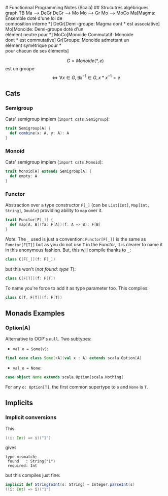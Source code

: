 <!--NOTE HEAD START-->
<link rel="icon" type="image/png" href="./imgs/favicon_db.png" />
<script src="https://cdnjs.cloudflare.com/ajax/libs/mermaid/8.0.0/mermaid.min.js"></script>
<script type="text/x-mathjax-config">MathJax.Hub.Config({tex2jax: {skipTags: ['script', 'noscript','style', 'textarea', 'pre'],inlineMath: [['$','$']]}});</script>
<script src="https://cdn.mathjax.org/mathjax/latest/MathJax.js?config=TeX-AMS-MML_HTMLorMML" type="text/javascript"></script>
<script>document.body.style.background = "#f2f2f2";</script>
<!--NOTE HEAD END-->
# Functionnal Programming Notes (Scala)
## Strucutres algébriques
<div class="mermaid">
graph TB
Ma --> DeGr
DeGr --> Mo
Mo --> Gr
Mo --> MoCo
Ma[Magma: Ensemble doté d'une loi de<br/>composition interne *]
DeGr[Demi-groupe: Magma dont * est associative]
Mo[Monoide: Demi-groupe doté d'un<br/>élément neutre pour *]
MoCo[Monoide Commutatif: Monoide<br/>dont * est commutative]
Gr[Groupe: Monoide admettant un<br/>élément symétrique pour *<br/>pour chacun de ses éléments]
</div>

$$G=Monoide(*,e)$$
est un groupe $$\Leftrightarrow \forall x\in G,\exists x^{-1}\in G,x*x^{-1}=e$$

## Cats
### Semigroup
Cats' semigroup implem (`import cats.Semigroup`):
```scala
trait Semigroup[A] {
  def combine(x: A, y: A): A
}
```
### Monoid
Cats' semigroup implem (`import cats.Monoid`):
```scala
trait Monoid[A] extends Semigroup[A] {
  def empty: A
}
```
### Functor
Abstraction over a type constructor `F[_]` (can be `List[Int]`, `Map[Int, String]`, `Double`) providing ability to `map` over it. 

```scala
trait Functor[F[_]] {
  def map[A, B](fa: F[A])(f: A => B): F[B]
}
```
*Note*: The `_` used is just a convention: `Functor[F[_]]` is the same as `Functor[F[T]]` but as you do not use `T` in the *Functor*, it is clearer to name it in this anonymous fashion. 
But, this will compile thanks to `_`:
```scala
class C[F[_]](f: F[_])
```
but this won't (*not found: type T*):
```scala
class C[F[T]](f: F[T])
```
To name you're force to add it as type parameter too. This compiles:
```scala
class C[T, F[T]](f: F[T])
```

## Monads Examples
### Option[A]
Alternative to OOP's `null`.
Two subtypes:
- `val o = Some(v)`:
```scala
final case class Some[+A](val x : A) extends scala.Option[A]
```
- `val o = None`:
```scala
case object None extends scala.Option[scala.Nothing]
```
For any `o: Option[T]`, the first common supertype to `o` and `None` is `T`.


## Implicits
### Implicit conversions
This
```scala
((i: Int) => i)("1")
```
gives
```
type mismatch;
 found   : String("1")
 required: Int
```
but this compiles just fine:
```scala
implicit def StringToInt(s: String) = Integer.parseInt(s)
((i: Int) => i)("1")
```